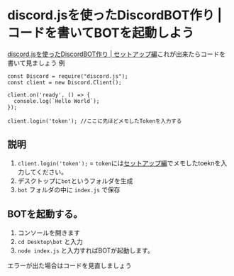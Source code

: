 # discord.jsを使ったDiscordBOT作り | コードを書いてBOTを起動しよう
[discord.jsを使ったDiscordBOT作り | セットアップ編](https://djs-jpn.tk/make/setp1)これが出来たらコードを書いて見ましょう
例
```
const Discord = require("discord.js");
const client = new Discord.Client();

client.on('ready', () => {
  console.log(`Hello World`);
});

client.login('token'); //ここに先ほどメモしたTokenを入力する
```

## 説明

1. `client.login('token');` = `token`には[セットアップ編](https://djs-jpn.tk/make/setp1)でメモしたtoeknを入力してください。
1. デスクトップに`bot`というフォルダを生成
1. `bot` フォルダの中に `index.js` で保存

## BOTを起動する。

1. コンソールを開きます
1. `cd Desktop\bot` と入力
1. `node index.js` と入力すればBOTが起動します。

エラーが出た場合はコードを見直しましょう

